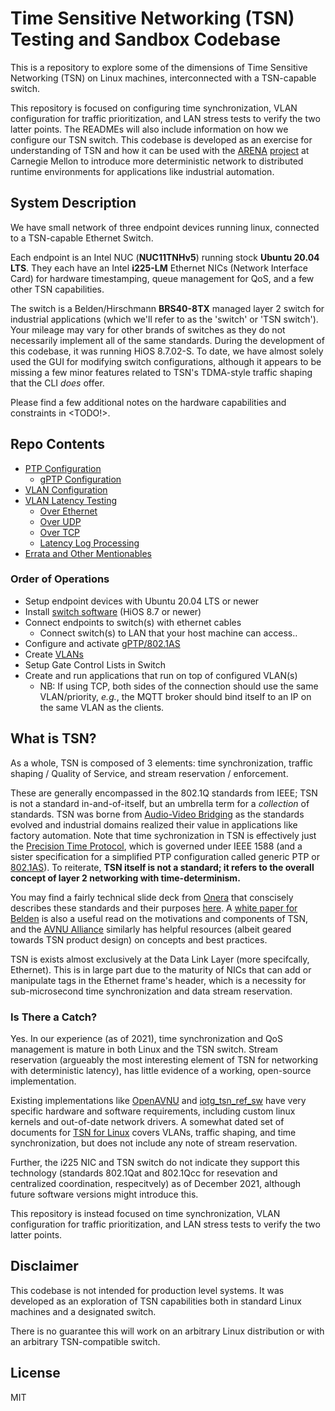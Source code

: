 # Time Sensitive Networking (TSN) Testing and Sandbox Codebase

This is a repository to explore some of the dimensions of Time Sensitive Networking (TSN) on Linux machines, interconnected with a TSN-capable switch.

This repository is focused on configuring time synchronization, VLAN configuration for traffic prioritization, and LAN stress tests to verify the two latter points. The READMEs will also include information on how we configure our TSN switch. This codebase is developed as an exercise for understanding of TSN and how it can be used with the [ARENA](https://arenaxr.org/) [project](https://wise.ece.cmu.edu/projects/arena.html) at Carnegie Mellon to introduce more deterministic network to distributed runtime environments for applications like industrial automation.

## System Description

We have small network of three endpoint devices running linux, connected to a TSN-capable Ethernet Switch.

Each endpoint is an Intel NUC (**NUC11TNHv5**) running stock **Ubuntu 20.04 LTS**. They each have an Intel **i225-LM** Ethernet NICs (Network Interface Card) for hardware timestamping, queue management for QoS, and a few other TSN capabilities.  

The switch is a Belden/Hirschmann **BRS40-8TX** managed layer 2 switch for industrial applications (which we'll refer to as the 'switch' or 'TSN switch'). Your mileage may vary for other brands of switches as they do not necessarily implement all of the same standards. During the development of this codebase, it was running HiOS 8.7.02-S. To date, we have almost solely used the GUI for modifying switch configurations, although it appears to be missing a few minor features related to TSN's TDMA-style traffic shaping that the CLI *does* offer.

Please find a few additional notes on the hardware capabilities and constraints in <TODO!>.

## Repo Contents

* [PTP Configuration](ptp/README.md)
  * [gPTP Configuration](ptp/gptp/README.md)
* [VLAN Configuration](VLAN_setup.md)
* [VLAN Latency Testing](latency_vlan_tests/README.md)
  * [Over Ethernet](latency_vlan_tests/README.md#Ethernet)
  * [Over UDP](latency_vlan_tests/README.md#UDP)
  * [Over TCP](latency_vlan_tests/README.md#TCP)
  * [Latency Log Processing](latency_vlan_tests/latency_processing/README.md)
* [Errata and Other Mentionables](info_and_errata.md)  

### Order of Operations

* Setup endpoint devices with Ubuntu 20.04 LTS or newer
* Install [switch software](https://catalog.belden.com/index.cfm?event=browse&c=Category_187194&n=10&sr=1&sby=relevancy&miscellaneousid=BOBCAT) (HiOS 8.7 or newer)
* Connect endpoints to switch(s) with ethernet cables
  * Connect switch(s) to LAN that your host machine can access..
* Configure and activate [gPTP/802.1AS](ptp/gptp/README.md)
* Create [VLANs](VLAN_setup.md)
* Setup Gate Control Lists in Switch
* Create and run applications that run on top of configured VLAN(s)
  * NB: If using TCP, both sides of the connection should use the same VLAN/priority, *e.g.*, the MQTT broker should bind itself to an IP on the same VLAN as the clients.

## What is TSN?

As a whole, TSN is composed of 3 elements: time synchronization, traffic shaping / Quality of Service, and stream reservation / enforcement.  

These are generally encompassed in the 802.1Q standards from IEEE; TSN is not a standard in-and-of-itself, but an umbrella term for a *collection* of standards. TSN was borne from [Audio-Video Bridging](https://en.wikipedia.org/wiki/Audio_Video_Bridging) as the standards evolved and industrial domains realized their value in applications like factory automation. Note that time sychronization in TSN is effectively just the [Precision Time Protocol](https://en.wikipedia.org/wiki/Precision_Time_Protocol), which is governed under IEEE 1588 (and a sister specification for a simplified PTP configuration called generic PTP or [802.1AS](https://www.ieee802.org/1/pages/802.1as.html)). To reiterate, **TSN itself is not a standard; it refers to the overall concept of layer 2 networking with time-determinism.**

You may find a fairly technical slide deck from [Onera](https://www.onera.fr/en) that conscisely describes these standards and their purposes [here](https://www.onera.fr/sites/default/files/323/Slides-TSN-Training-public.pdf). A [white paper for Belden](https://www.belden.com/hubfs/resources/knowledge/white-papers/tsn-time-sensitive-networking.pdf) is also a useful read on the motivations and components of TSN, and the [AVNU Alliance](https://avnu.org/) similarly has helpful resources (albeit geared towards TSN product design) on concepts and best practices.

TSN is exists almost exclusively at the Data Link Layer (more specifcally, Ethernet). This is in large part due to the maturity of NICs that can add or manipulate tags in the Ethernet frame's header, which is a necessity for sub-microsecond time synchronization and data stream reservation.

### Is There a Catch?

Yes. In our experience (as of 2021), time synchronization and QoS management is mature in both Linux and the TSN switch. Stream reservation (argueably the most interesting element of TSN for networking with deterministic latency), has little evidence of a working, open-source implementation.  

Existing implementations like [OpenAVNU](https://github.com/Avnu/OpenAvnu) and [iotg_tsn_ref_sw](https://github.com/intel/iotg_tsn_ref_sw) have very specific hardware and software requirements, including custom linux kernels and out-of-date network drivers. A somewhat dated set of documents for [TSN for Linux](https://tsn.readthedocs.io/) covers VLANs, traffic shaping, and time synchronization, but does not include any note of stream reservation.

Further, the i225 NIC and TSN switch do not indicate they support this technology (standards 802.1Qat and 802.1Qcc for resevation and centralized coordination, respecitvely) as of December 2021, although future software versions might introduce this.  

This repository is instead focused on time synchronization, VLAN configuration for traffic prioritization, and LAN stress tests to verify the two latter points.  

## Disclaimer

This codebase is not intended for production level systems. It was developed as an exploration of TSN capabilities both in standard Linux machines and a designated switch.  

There is no guarantee this will work on an arbitrary Linux distribution or with an arbitrary TSN-compatible switch.

## License

MIT
